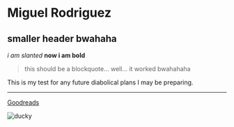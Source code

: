# Miguel Rodriguez
## smaller header bwahaha
_i am slanted_
__now i am bold__
>this should be a blockquote... well... it worked bwahahaha

This is my test for any future diabolical plans I may be preparing. 

---

[Goodreads](https://www.goodreads.com/) 

![ducky](1570952-middle.png)





